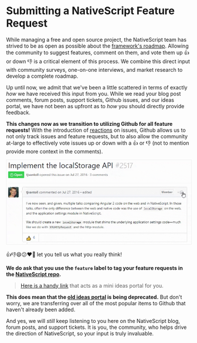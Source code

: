 # Submitting a NativeScript Feature Request

While managing a free and open source project, the NativeScript team has strived to be as open as possible about the [framework's roadmap](https://www.nativescript.org/roadmap). Allowing the community to suggest features, comment on them, and vote them up 👍 or down 👎 is a critical element of this process. We combine this direct input with community surveys, one-on-one interviews, and market research to develop a complete roadmap.

Up until now, we admit that we've been a little scattered in terms of exactly *how* we have received this input from you. While we read your blog post comments, forum posts, support tickets, Github issues, and our ideas portal, we have not been as upfront as to *how* you should directly provide feedback.

**This changes now as we transition to utilizing Github for all feature requests!** With the introduction of [reactions](https://github.com/blog/2119-add-reactions-to-pull-requests-issues-and-comments) on issues, Github allows us to not only track issues and feature requests, but to also allow the community at-large to effectively vote issues up or down with a 👍 or 👎 (not to mention provide more context in the comments).

<img src="vote-up.gif" style="border: 1px solid #efefef" alt="vote up a feature" />

👍👎😄😕❤️🎉 let you tell us what you really think!

**We do ask that you use the `feature` label to tag your feature requests in the [NativeScript repo](https://github.com/NativeScript/NativeScript/issues).**

> [Here is a handy link](https://github.com/NativeScript/NativeScript/issues?q=is%3Aopen+label%3Afeature+sort%3Areactions-%2B1-desc) that acts as a mini ideas portal for you.

**This does mean that the [old ideas portal](https://nativescript.ideas.aha.io/) is being deprecated.** But don't worry, we are transferring over all of the most popular items to Github that haven't already been added.

And yes, we will *still* keep listening to you here on the NativeScript blog, forum posts, and support tickets. It is you, the community, who helps drive the direction of NativeScript, so your input is truly invaluable.